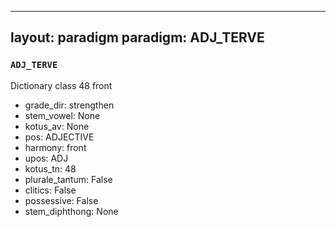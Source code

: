 
---
layout: paradigm
paradigm: ADJ_TERVE
---
### ` ADJ_TERVE `

Dictionary class 48 front
* grade_dir: strengthen
* stem_vowel: None
* kotus_av: None
* pos: ADJECTIVE
* harmony: front
* upos: ADJ
* kotus_tn: 48
* plurale_tantum: False
* clitics: False
* possessive: False
* stem_diphthong: None

